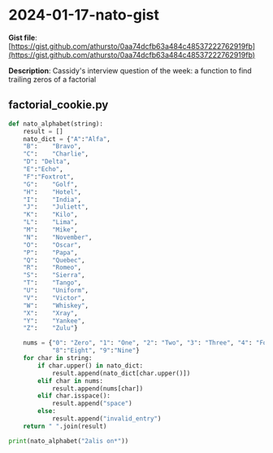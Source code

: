 # 2024-01-17-nato-gist

**Gist file**: [https://gist.github.com/athursto/0aa74dcfb63a484c48537222762919fb](https://gist.github.com/athursto/0aa74dcfb63a484c48537222762919fb)

**Description**: Cassidy's interview question of the week: a function to find trailing zeros of a factorial

## factorial_cookie.py

```Python
def nato_alphabet(string):
    result = []
    nato_dict = {"A":"Alfa",
    "B":	"Bravo",
    "C":	"Charlie",
    "D": "Delta",
    "E":"Echo",
    "F":"Foxtrot",
    "G":	"Golf",
    "H":	"Hotel",
    "I":	"India",
    "J":	"Juliett",
    "K":	"Kilo",
    "L":	"Lima",
    "M":	"Mike",
    "N":	"November",
    "O":	"Oscar",
    "P":	"Papa",
    "Q":	"Quebec",
    "R":	"Romeo",
    "S":	"Sierra",
    "T":	"Tango",
    "U":	"Uniform",
    "V":	"Victor",
    "W":	"Whiskey",
    "X":	"Xray",
    "Y":	"Yankee",
    "Z":	"Zulu"}

    nums = {"0": "Zero", "1": "One", "2": "Two", "3": "Three", "4": "Four", "5": "Five", "6": "Six", "7": "Seven",
            "8":"Eight", "9":"Nine"}
    for char in string:
        if char.upper() in nato_dict:
            result.append(nato_dict[char.upper()])
        elif char in nums:
            result.append(nums[char])
        elif char.isspace():
            result.append("space")
        else:
            result.append("invalid_entry")
    return " ".join(result)

print(nato_alphabet("2alis on*"))
```
